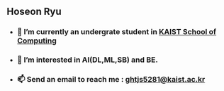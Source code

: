 ## Hoseon Ryu
- ### 🌱  I’m currently an undergrate student in **[KAIST School of Computing](https://cs.kaist.ac.kr/, "KAIST SoC link")**
- ### 👀  I’m interested in AI(DL,ML,SB) and BE.
- ### 📫  Send an email to reach me : ghtjs5281@kaist.ac.kr


<!---
HoseonRyu/HoseonRyu is a ✨ special ✨ repository because its `README.md` (this file) appears on your GitHub profile.
You can click the Preview link to take a look at your changes.
--->
